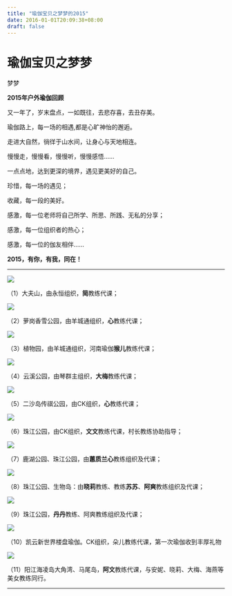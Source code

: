 ```yaml
---
title: "瑜伽宝贝之梦梦的2015"
date: 2016-01-01T20:09:38+08:00
draft: false
---
```


# **瑜伽宝贝之梦梦**

 梦梦 



**2015年户外瑜伽回顾**



又一年了，岁末盘点，一如既往，去悲存喜，去丑存美。



瑜伽路上，每一场的相遇,都是心旷神怡的邂逅。

走进大自然，徜徉于山水间，让身心与天地相连。

慢慢走，慢慢看，慢慢听，慢慢感悟……

一点点地，达到更深的境界，遇见更美好的自己。



珍惜，每一场的遇见；

收藏，每一段的美好。

感激，每一位老师将自己所学、所思、所践、无私的分享；

感激，每一位组织者的热心；

感激，每一位的伽友相伴……



**2015，有你，有我，同在！**



------

![](https://oss.metamind.eu.org/00b8287e45b9d2392b2aa.jpg.jpeg)

（1）大夫山，由永恒组织，**简**教练代课；



![](https://oss.metamind.eu.org/d6dcd4e427d9820ebb793.jpg.jpeg)


（2）萝岗香雪公园，由羊城通组织，**心**教练代课；




![](https://oss.metamind.eu.org/064c68ca967c225c2bb80.jpg.jpeg)

（3）植物园，由羊城通组织，河南瑜伽**猴儿**教练代课；




![](https://oss.metamind.eu.org/6cf64c994db37431d4cfd.jpg.jpeg)

（4）云溪公园，由琴群主组织，**大梅**教练代课；



![](https://oss.metamind.eu.org/5bf659cde4bc139c6cfd2.jpg.jpeg)


（5）二沙岛传祺公园，由CK组织，**心**教练代课；




![](https://oss.metamind.eu.org/cae8fd327aacadceec126.jpg.jpeg)


（6）珠江公园，由CK组织，**文文**教练代课，村长教练协助指导；




![](https://oss.metamind.eu.org/6318654af79cf474146d8.jpg.jpeg)

（7）鹿湖公园、珠江公园，由**蕙质兰心**教练组织及代课；



![](https://oss.metamind.eu.org/31ccd6ed553aaf8bb6075.jpg.jpeg)

（8）珠江公园、生物岛：由**晓莉**教练、教练**苏苏**、**阿爽**教练组织及代课；




![](https://oss.metamind.eu.org/42413278b0be70ec090be.jpg.jpeg)

（9）珠江公园，**丹丹**教练、阿爽教练组织及代课；



![](https://oss.metamind.eu.org/3adb800f2d9e042dd8c89.jpg.jpeg)

（10）凯云新世界楼盘瑜伽。CK组织，朵儿教练代课，第一次瑜伽收到丰厚礼物            



![](https://oss.metamind.eu.org/5642cb5de0873df219aac.jpg.jpeg)

（11）阳江海凌岛大角湾、马尾岛，**阿文**教练代课，与安妮、晓莉、大梅、海燕等美女教练同行。

------


